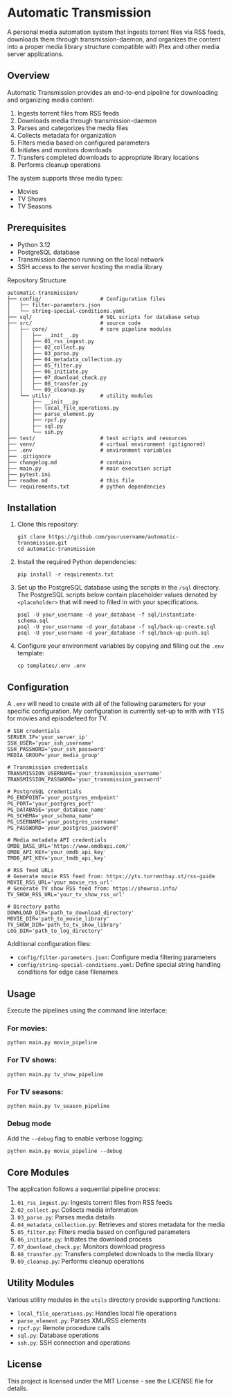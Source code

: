 # Automatic Transmission

A personal media automation system that ingests torrent files via RSS feeds, downloads them through transmission-daemon, and organizes the content into a proper media library structure compatible with Plex and other media server applications.

## Overview

Automatic Transmission provides an end-to-end pipeline for downloading and organizing media content:

1. Ingests torrent files from RSS feeds
2. Downloads media through transmission-daemon
3. Parses and categorizes the media files
4. Collects metadata for organization
5. Filters media based on configured parameters
6. Initiates and monitors downloads
7. Transfers completed downloads to appropriate library locations
8. Performs cleanup operations

The system supports three media types:
- Movies
- TV Shows
- TV Seasons

## Prerequisites

- Python 3.12
- PostgreSQL database
- Transmission daemon running on the local network
- SSH access to the server hosting the media library

Repository Structure

```
automatic-transmission/
├── config/                   # Configuration files
│   ├── filter-parameters.json
│   └── string-special-conditions.yaml
├── sql/                      # SQL scripts for database setup
├── src/                      # source code
│   ├── core/                 # core pipeline modules
│   │   ├── __init__.py
│   │   ├── 01_rss_ingest.py
│   │   ├── 02_collect.py
│   │   ├── 03_parse.py
│   │   ├── 04_metadata_collection.py
│   │   ├── 05_filter.py
│   │   ├── 06_initiate.py
│   │   ├── 07_download_check.py
│   │   ├── 08_transfer.py
│   │   └── 09_cleanup.py
│   └── utils/                # utility modules
│       ├── __init__.py
│       ├── local_file_operations.py
│       ├── parse_element.py
│       ├── rpcf.py
│       ├── sql.py
│       └── ssh.py
├── test/                     # test scripts and resources
├── venv/                     # virtual environment (gitignored)
├── .env                      # environment variables
├── .gitignore
├── changelog.md              # contains   
├── main.py                   # main execution script
├── pytest.ini
├── readme.md                 # this file
└── requirements.txt          # python dependencies
```

## Installation

1. Clone this repository:
   ```
   git clone https://github.com/yourusername/automatic-transmission.git
   cd automatic-transmission
   ```

2. Install the required Python dependencies:
   ```
   pip install -r requirements.txt
   ```

3. Set up the PostgreSQL database using the scripts in the `/sql` directory. The PostgreSQL scripts below contain placeholder values denoted by `<placeholder>` that will need to filled in with your specifications.
      
   ```
   psql -U your_username -d your_database -f sql/instantiate-schema.sql
   psql -U your_username -d your_database -f sql/back-up-create.sql
   psql -U your_username -d your_database -f sql/back-up-push.sql
   ```

4. Configure your environment variables by copying and filling out the `.env` template:
   ```
   cp templates/.env .env
   ```

## Configuration

A `.env` will need to create with all of the following parameters for your specific configuration. My configuration is currently set-up to with with YTS for movies and episodefeed for TV.

```
# SSH credentials
SERVER_IP='your_server_ip'
SSH_USER='your_ssh_username'
SSH_PASSWORD='your_ssh_password'
MEDIA_GROUP='your_media_group'

# Transmission credentials
TRANSMISSION_USERNAME='your_transmission_username'
TRANSMISSION_PASSWORD='your_transmission_password'

# PostgreSQL credentials
PG_ENDPOINT='your_postgres_endpoint'
PG_PORT='your_postgres_port'
PG_DATABASE='your_database_name'
PG_SCHEMA='your_schema_name'
PG_USERNAME='your_postgres_username'
PG_PASSWORD='your_postgres_password'

# Media metadata API credentials
OMDB_BASE_URL='https://www.omdbapi.com/'
OMDB_API_KEY='your_omdb_api_key'
TMDB_API_KEY='your_tmdb_api_key'

# RSS feed URLs
# Generate movie RSS feed from: https://yts.torrentbay.st/rss-guide
MOVIE_RSS_URL='your_movie_rss_url'
# Generate TV show RSS feed from: https://showrss.info/
TV_SHOW_RSS_URL='your_tv_show_rss_url'

# Directory paths
DOWNLOAD_DIR='path_to_download_directory'
MOVIE_DIR='path_to_movie_library'
TV_SHOW_DIR='path_to_tv_show_library'
LOG_DIR='path_to_log_directory'
```

Additional configuration files:
- `config/filter-parameters.json`: Configure media filtering parameters
- `config/string-special-conditions.yaml`: Define special string handling conditions for edge case filenames

## Usage

Execute the pipelines using the command line interface:

### For movies:
```
python main.py movie_pipeline
```

### For TV shows:
```
python main.py tv_show_pipeline
```

### For TV seasons:
```
python main.py tv_season_pipeline
```

### Debug mode
Add the `--debug` flag to enable verbose logging:
```
python main.py movie_pipeline --debug
```

## Core Modules

The application follows a sequential pipeline process:

1. `01_rss_ingest.py`: Ingests torrent files from RSS feeds
2. `02_collect.py`: Collects media information
3. `03_parse.py`: Parses media details
4. `04_metadata_collection.py`: Retrieves and stores metadata for the media
5. `05_filter.py`: Filters media based on configured parameters
6. `06_initiate.py`: Initiates the download process
7. `07_download_check.py`: Monitors download progress
8. `08_transfer.py`: Transfers completed downloads to the media library
9. `09_cleanup.py`: Performs cleanup operations

## Utility Modules

Various utility modules in the `utils` directory provide supporting functions:
- `local_file_operations.py`: Handles local file operations
- `parse_element.py`: Parses XML/RSS elements
- `rpcf.py`: Remote procedure calls
- `sql.py`: Database operations
- `ssh.py`: SSH connection and operations

## License

This project is licensed under the MIT License - see the LICENSE file for details.